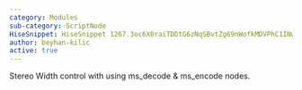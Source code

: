 ```yaml
---
category: Modules
sub-category: ScriptNode
HiseSnippet: HiseSnippet 1267.3oc6X0raiTDDtG6zNqSBvtZg69nWofkMDVPhC1INwfE3Dq3PXQBoPmYZa2xyz8nYZmDCh6baOGNwi.W4VDuB7..OB6ENCUM8X6YbryOVY2KvXIK2UWU0ecUeU0831AJadXnJfXk+nQ9bh0FzNij5906yDRRycIVuMsEKTyCJXDsyHeVXH2gXYk8yPAV4WgD87pp6vbYRa9TQDxwJgM+KEdB8Tosq8EBW2FLG9QBuDZuUsl1JYckqZHfmrzxDel8.VO99LTsLThUt8bDZUPGMSyCIVqrixYTm9pykF8OVDJN0kiCpP5.NxHtgx0AQLJkTuuv0o838cHA7R6oQgrlnv6RaIbDSjOMZ73nIJL0hjwCqLogW1TvqRR3UNA7lCjrR.oULP5IzN1ABe8zYP7rNsoDRNcYPXOITL5RrthVWAJH0k7XC3MBfASLn3yKWdyBvWO6S6NTZqEJYAkbeklefr3yV6GVK+Z+3ZElcptcm6b3xDnbc4AycZLSGbSFVTNz6TdvlENi4NjOQQX6mNlRWbLMYJ21rqSnnR1TJzG3ykKhHPhCUvu9pl6xzLLQDKCzymGnEHDr1keFvpMok7zc4gCzJefWesbFvVTNCcY5zTHrtIdBHFjJugIGYnPOJYc0CFu5tBwmPaKz18mOFyLGLBQpWGXLtZ7sn60sK2VOEfqPa7h2bkdqEW5AqIt3aDOrPiWTYtEc+DcJA2Of6yB3GoZ6xFULj446xODv3lEN0UYOni364Wupv2.gcPMJZ2mIkb2vko3I2cNpT4lSJGpFpExdsX5.wEPU39C85.sos40iQGHyJCVCYFWFGi7hNboSzf+AdhmrBN1JdxJimLQ429b84pfAQoi3eC6ESrOLJHeR2KpP110UcdckmuHlkB4fHYsUti76qjBaTjQiwHcaO0PXQhg6myBOhIbQZ8w7fvHmrJsbI3CPo2W4.AmbMX1PPbTaltOVaf8V.hHOnj8DBYJbkjSftX7QZlHB.GObahGng4h1r.37MnmL1ZIiU1DsZLrQbDTqkwrNMCOFm0l4RNFy1nQDbUP0iQLEU8QzK5BmwFPRA+GGAefyTJd16NXmAZYlAZuCRJRrYhQmINSlQ4bXaG9XcxSO3LdfKCZh14bryyQrfdbczpjTPbCYIOh+GldX7tuoC58dXhYBXLxhttBYY72pQ9qx7cXhsLluFOBrpkPNdCNoOYK1EyH6UU6n49Xifj50Y.+bShKolXnaUpwASbyOeI97mU2dnV4AE5NSnDwLgUoFh5sviWZlv8jjlMAzVm5EdhC2FkjBdOkFXZ4TZpB2C.lII.SkhRGX7F5pEKNvXldYCLysrLlalZIWGVx.dod2yrvh2j.NtQd32b004g.mKMO7Wt7xeq503gW06WeuZlMRD++ZdIMMLANxcmpGp8xZ2Ib7cOc2+npgB0wSoz8AtxrfYqZ2x5+PDG1fdHOjqmonbruRS2LsQ9+b++Qx8KpuSTWOt7V55EqvCSWuENH0QV4LzzuV3.n4g+3qIl92E+1W96z+p5c632I2jI04uiOGjriRMviEccwk6E2dSb4VOlcf5j36dga0GEIApVkQ+6F4osvwEpPNK9dS3sPIdBGwI113a779v6rNea9fkvlObIrYqkvlOZIr44KgMe7RXymbi1f+QOw8yP5HHn8dQjKKq8jL30lhpHI+KXAjGdC
author: beyhan-kilic
active: true
---
```

Stereo Width control with using ms_decode & ms_encode nodes.
